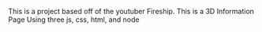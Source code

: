 This is a project based off of the youtuber Fireship. This is a 3D Information Page Using three js, css, html, and node